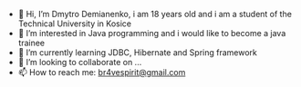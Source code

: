 - 👋 Hi, I’m Dmytro Demianenko, i am 18 years old and i am a student of the Technical University in Kosice
- 👀 I’m interested in Java programming and i would like to become a java trainee
- 🌱 I’m currently learning JDBC, Hibernate and Spring framework
- 💞️ I’m looking to collaborate on ...
- 📫 How to reach me: br4vespirit@gmail.com

<!---
br4avespirit/br4avespirit is a ✨ special ✨ repository because its `README.md` (this file) appears on your GitHub profile.
You can click the Preview link to take a look at your changes.
--->
